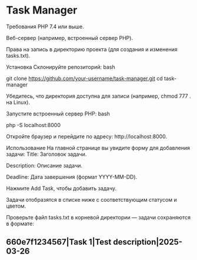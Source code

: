 # Task Manager

Требования PHP 7.4 или выше.

Веб-сервер (например, встроенный сервер PHP).

Права на запись в директорию проекта (для создания и изменения tasks.txt).

Установка
Склонируйте репозиторий:
bash

git clone https://github.com/your-username/task-manager.git
cd task-manager

Убедитесь, что директория доступна для записи (например, chmod 777 . на Linux).

Запустите встроенный сервер PHP:
bash

php -S localhost:8000

Откройте браузер и перейдите по адресу: http://localhost:8000.


Использование
На главной странице вы увидите форму для добавления задачи:
Title: Заголовок задачи.

Description: Описание задачи.

Deadline: Дата завершения (формат YYYY-MM-DD).

Нажмите Add Task, чтобы добавить задачу.

Задачи отобразятся в списке ниже с соответствующим статусом и цветом.

Проверьте файл tasks.txt в корневой директории — задачи сохраняются в формате:

660e7f1234567|Task 1|Test description|2025-03-26
--
